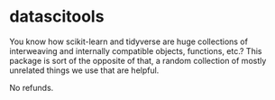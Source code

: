 # datascitools

You know how scikit-learn and tidyverse are huge collections of interweaving and internally compatible objects, functions, etc.? This package is sort of the opposite of that, a random collection of mostly unrelated things we use that are helpful. 

No refunds.
